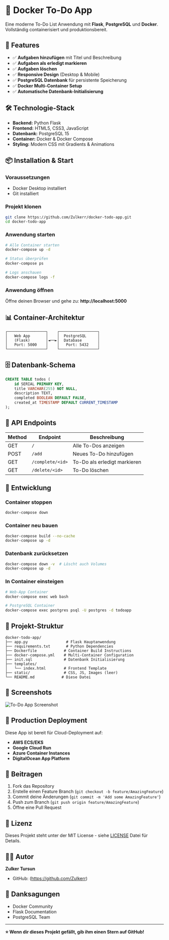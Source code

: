 # 📝 Docker To-Do App

Eine moderne To-Do List Anwendung mit **Flask**, **PostgreSQL** und **Docker**. Vollständig containerisiert und produktionsbereit.

## 🚀 Features

- ✅ **Aufgaben hinzufügen** mit Titel und Beschreibung
- ✅ **Aufgaben als erledigt markieren** 
- ✅ **Aufgaben löschen**
- ✅ **Responsive Design** (Desktop & Mobile)
- ✅ **PostgreSQL Datenbank** für persistente Speicherung
- ✅ **Docker Multi-Container Setup**
- ✅ **Automatische Datenbank-Initialisierung**

## 🛠️ Technologie-Stack

- **Backend:** Python Flask
- **Frontend:** HTML5, CSS3, JavaScript
- **Datenbank:** PostgreSQL 15
- **Container:** Docker & Docker Compose
- **Styling:** Modern CSS mit Gradients & Animations

## 📦 Installation & Start

### Voraussetzungen
- Docker Desktop installiert
- Git installiert

### Projekt klonen
```bash
git clone https://github.com/Zulkerr/docker-todo-app.git
cd docker-todo-app
```

### Anwendung starten
```bash
# Alle Container starten
docker-compose up -d

# Status überprüfen
docker-compose ps

# Logs anschauen
docker-compose logs -f
```

### Anwendung öffnen
Öffne deinen Browser und gehe zu: **http://localhost:5000**

## 📊 Container-Architektur

```
┌─────────────────┐    ┌─────────────────┐
│   Web App       │    │  PostgreSQL     │
│   (Flask)       │◄──►│  Database       │
│   Port: 5000    │    │   Port: 5432    │
└─────────────────┘    └─────────────────┘
```

## 🗄️ Datenbank-Schema

```sql
CREATE TABLE todos (
    id SERIAL PRIMARY KEY,
    title VARCHAR(255) NOT NULL,
    description TEXT,
    completed BOOLEAN DEFAULT FALSE,
    created_at TIMESTAMP DEFAULT CURRENT_TIMESTAMP
);
```

## 🎯 API Endpoints

| Method | Endpoint | Beschreibung |
|--------|----------|--------------|
| GET | `/` | Alle To-Dos anzeigen |
| POST | `/add` | Neues To-Do hinzufügen |
| GET | `/complete/<id>` | To-Do als erledigt markieren |
| GET | `/delete/<id>` | To-Do löschen |

## 🔧 Entwicklung

### Container stoppen
```bash
docker-compose down
```

### Container neu bauen
```bash
docker-compose build --no-cache
docker-compose up -d
```

### Datenbank zurücksetzen
```bash
docker-compose down -v  # Löscht auch Volumes
docker-compose up -d
```

### In Container einsteigen
```bash
# Web-App Container
docker-compose exec web bash

# PostgreSQL Container
docker-compose exec postgres psql -U postgres -d todoapp
```

## 📁 Projekt-Struktur

```
docker-todo-app/
├── app.py                 # Flask Hauptanwendung
├── requirements.txt       # Python Dependencies
├── Dockerfile            # Container Build Instructions
├── docker-compose.yml    # Multi-Container Configuration
├── init.sql              # Datenbank Initialisierung
├── templates/
│   └── index.html        # Frontend Template
├── static/               # CSS, JS, Images (leer)
└── README.md            # Diese Datei
```

## 🌟 Screenshots

![To-Do App Screenshot](Screenshot.png)

## 🚀 Production Deployment

Diese App ist bereit für Cloud-Deployment auf:
- **AWS ECS/EKS**
- **Google Cloud Run** 
- **Azure Container Instances**
- **DigitalOcean App Platform**

## 🤝 Beitragen

1. Fork das Repository
2. Erstelle einen Feature Branch (`git checkout -b feature/AmazingFeature`)
3. Commit deine Änderungen (`git commit -m 'Add some AmazingFeature'`)
4. Push zum Branch (`git push origin feature/AmazingFeature`)
5. Öffne eine Pull Request

## 📝 Lizenz

Dieses Projekt steht unter der MIT License - siehe [LICENSE](LICENSE) Datei für Details.

## 👨‍💻 Autor

**Zulker Tursun**
- GitHub: (https://github.com/Zulkerr)

## 🙏 Danksagungen

- Docker Community
- Flask Documentation
- PostgreSQL Team

---

**⭐ Wenn dir dieses Projekt gefällt, gib ihm einen Stern auf GitHub!** 
